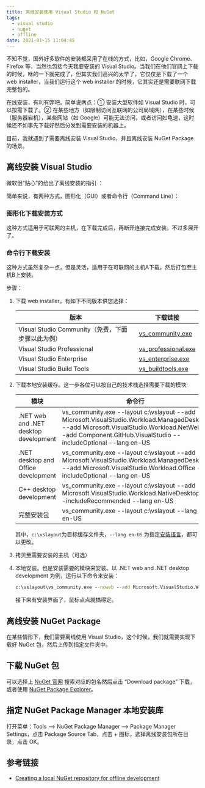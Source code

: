 ```yaml
---
title: 离线安装使用 Visual Studio 和 NuGet
tags:
  - visual studio
  - nuget
  - offline
date: 2021-01-15 11:04:45
---
```


不知不觉，国外好多软件的安装都采用了在线的方式，比如，Google Chrome、Firefox 等，当然也包括今天我要安装的 Visual Studio。当我们在他们官网上下载的时候，咻的一下就完成了，但其实我们高兴的太早了，它仅仅是下载了一个 web installer，当我们运行这个 web installer 的时候，它其实还是需要联网下载完整包的。

在线安装，有利有弊吧。简单说两点：① 安装大型软件如 Visual Studio 时，可以按需下载了。② 在某些地方（如限制访问互联网的公司局域网），在某些时候（服务器宕机），某些网站（如 Google）可能无法访问，或者访问如龟速，这时候还不如事先下载好然后分发到需要安装的机器上。

目前，我就遇到了需要离线安装 Visual Studio，并且离线安装 NuGet Package 的场景。

## 离线安装 Visual Studio

微软很“贴心”的给出了离线安装的指引 <ZLink link="https://docs.microsoft.com/en-us/visualstudio/install/create-an-offline-installation-of-visual-studio?view=vs-2019"/> ：

简单来说，有两种方式，图形化（GUI）或者命令行（Command Line）：

### 图形化下载安装方式

这种方式适用于可联网的主机，在下载完成后，再断开连接完成安装。不过多展开了。

### 命令行下载安装

这种方式虽然复杂一点，但是灵活，适用于在可联网的主机A下载，然后打包至主机B上安装。

步骤：

1. 下载 web installer。有如下不同版本供您选择：
   
    |版本|下载链接|
    |-----|-----|
    |Visual Studio Community（免费，下面步骤以此为例）|[vs_community.exe](https://visualstudio.microsoft.com/thank-you-downloading-visual-studio/?sku=community&rel=16&utm_medium=microsoft&utm_source=docs.microsoft.com&utm_campaign=offline+install&utm_content=download+vs2019)|    
    |Visual Studio Professional|[vs_professional.exe](https://visualstudio.microsoft.com/thank-you-downloading-visual-studio/?sku=professional&rel=16&utm_medium=microsoft&utm_source=docs.microsoft.com&utm_campaign=offline+install&utm_content=download+vs2019)|
    |Visual Studio Enterprise|[vs_enterprise.exe](https://visualstudio.microsoft.com/thank-you-downloading-visual-studio/?sku=enterprise&rel=16&utm_medium=microsoft&utm_source=docs.microsoft.com&utm_campaign=offline+install&utm_content=download+vs2019)|
    |Visual Studio Build Tools|[vs_buildtools.exe](https://visualstudio.microsoft.com/thank-you-downloading-visual-studio/?sku=buildtools&rel=16&utm_medium=microsoft&utm_source=docs.microsoft.com&utm_campaign=offline+install&utm_content=download+vs2019)|

2. 下载本地安装缓存。这一步各位可以按自己的技术栈选择需要下载的模块:
   
    |模块|命令行|
    |-----|-----|
    |.NET web and .NET desktop development|vs_community.exe --layout c:\vslayout --add Microsoft.VisualStudio.Workload.ManagedDesktop --add Microsoft.VisualStudio.Workload.NetWeb --add Component.GitHub.VisualStudio --includeOptional --lang en-US|    
    |.NET desktop and Office development|vs_community.exe --layout c:\vslayout --add Microsoft.VisualStudio.Workload.ManagedDesktop --add Microsoft.VisualStudio.Workload.Office --includeOptional --lang en-US|
    |C++ desktop development|vs_community.exe --layout c:\vslayout --add Microsoft.VisualStudio.Workload.NativeDesktop --includeRecommended --lang en-US|
    |完整安装包|vs_community.exe --layout c:\vslayout --lang en-US|

    其中，`c:\vslayout`为目标缓存文件夹，`--lang en-US` 为指定[安装语言](https://docs.microsoft.com/en-us/visualstudio/install/create-an-offline-installation-of-visual-studio?view=vs-2019#list-of-language-locales)，都可以更改。

3. 拷贝至需要安装的主机（可选）
   
4. 本地安装。也是安装需要的模块来安装。以 .NET web and .NET desktop development 为例，运行以下命令来安装：
   
    ``` bat
    c:\vslayout\vs_community.exe --noweb --add Microsoft.VisualStudio.Workload.ManagedDesktop --add Microsoft.VisualStudio.Workload.NetWeb --add Component.GitHub.VisualStudio --includeOptional
    ```

   接下来有安装界面了，鼠标点点就搞得定。
   
## 离线安装 NuGet Package

在某些情形下，我们需要离线使用 Visual Studio，这个时候，我们就需要实现下载好 NuGet 包，然后上传到指定文件夹中。

## 下载 NuGet 包

可以选择上 [NuGet 官网](https://www.nuget.org/) 搜索对应的包名然后点击 “Download package” 下载，或者使用 [NuGet Package Explorer](https://github.com/NuGetPackageExplorer/NuGetPackageExplorer)。

## 指定 NuGet Package Manager 本地安装库 <ZLink link="https://social.technet.microsoft.com/wiki/contents/articles/25127.nuget-offline-package.aspx"/>

打开菜单：Tools --> NuGet Package Manager --> Package Manager Settings，点击 Package Source Tab，点击 + 图标，选择离线安装包所在目录，点击 OK。

## 参考链接

- [Creating a local NuGet repository for offline development](https://www.codurance.com/publications/2015/05/04/creating-a-local-nuget-repository)

